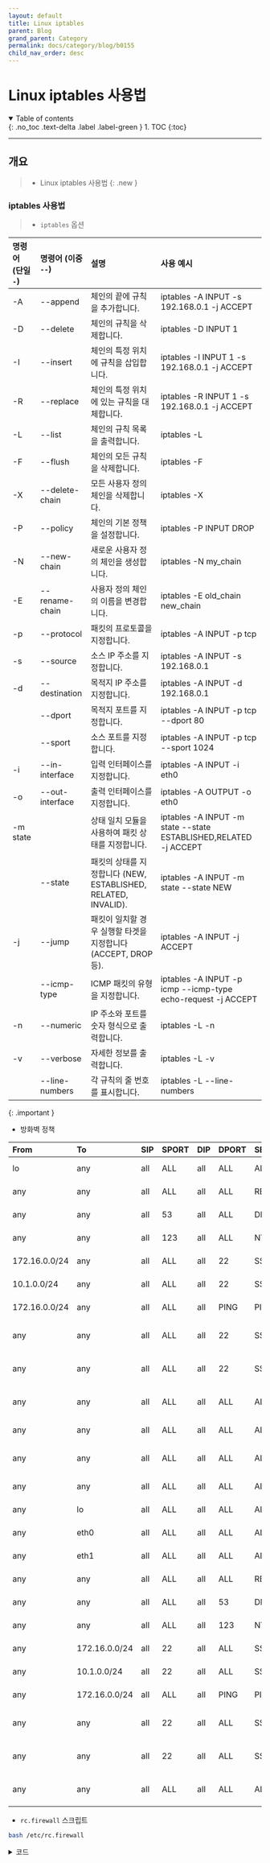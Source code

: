 ```yaml
---
layout: default
title: Linux iptables
parent: Blog
grand_parent: Category
permalink: docs/category/blog/b0155
child_nav_order: desc
---
```


# Linux iptables 사용법

<details open markdown="block">
  <summary>
    Table of contents
  </summary>
  {: .no_toc .text-delta .label .label-green }
1. TOC
{:toc}
</details>

---

## 개요

> - Linux iptables 사용법
{: .new }

### iptables 사용법

> - `iptables` 옵션
> 
| 명령어 (단일 `-`) | 명령어 (이중 `--`)  | 설명                                                | 사용 예시                                      |
|:------------------|:---------------------|:----------------------------------------------------|:-----------------------------------------------|
| -A               | --append            | 체인의 끝에 규칙을 추가합니다.                      | iptables -A INPUT -s 192.168.0.1 -j ACCEPT    |
| -D               | --delete            | 체인의 규칙을 삭제합니다.                          | iptables -D INPUT 1                           |
| -I               | --insert            | 체인의 특정 위치에 규칙을 삽입합니다.               | iptables -I INPUT 1 -s 192.168.0.1 -j ACCEPT  |
| -R               | --replace           | 체인의 특정 위치에 있는 규칙을 대체합니다.          | iptables -R INPUT 1 -s 192.168.0.1 -j ACCEPT  |
| -L               | --list              | 체인의 규칙 목록을 출력합니다.                      | iptables -L                                   |
| -F               | --flush             | 체인의 모든 규칙을 삭제합니다.                      | iptables -F                                   |
| -X               | --delete-chain      | 모든 사용자 정의 체인을 삭제합니다.                 | iptables -X                                   |
| -P               | --policy            | 체인의 기본 정책을 설정합니다.                      | iptables -P INPUT DROP                        |
| -N               | --new-chain         | 새로운 사용자 정의 체인을 생성합니다.               | iptables -N my_chain                          |
| -E               | --rename-chain      | 사용자 정의 체인의 이름을 변경합니다.               | iptables -E old_chain new_chain               |
| -p               | --protocol          | 패킷의 프로토콜을 지정합니다.                       | iptables -A INPUT -p tcp                      |
| -s               | --source            | 소스 IP 주소를 지정합니다.                          | iptables -A INPUT -s 192.168.0.1              |
| -d               | --destination       | 목적지 IP 주소를 지정합니다.                        | iptables -A INPUT -d 192.168.0.1              |
|                  | --dport             | 목적지 포트를 지정합니다.                           | iptables -A INPUT -p tcp --dport 80           |
|                  | --sport             | 소스 포트를 지정합니다.                             | iptables -A INPUT -p tcp --sport 1024         |
| -i               | --in-interface      | 입력 인터페이스를 지정합니다.                       | iptables -A INPUT -i eth0                     |
| -o               | --out-interface     | 출력 인터페이스를 지정합니다.                       | iptables -A OUTPUT -o eth0                    |
| -m state         |                     | 상태 일치 모듈을 사용하여 패킷 상태를 지정합니다.   | iptables -A INPUT -m state --state ESTABLISHED,RELATED -j ACCEPT |
|                  | --state             | 패킷의 상태를 지정합니다 (NEW, ESTABLISHED, RELATED, INVALID). | iptables -A INPUT -m state --state NEW        |
| -j               | --jump              | 패킷이 일치할 경우 실행할 타겟을 지정합니다 (ACCEPT, DROP 등). | iptables -A INPUT -j ACCEPT                   |
|                  | --icmp-type         | ICMP 패킷의 유형을 지정합니다.                       | iptables -A INPUT -p icmp --icmp-type echo-request -j ACCEPT |
| -n               | --numeric           | IP 주소와 포트를 숫자 형식으로 출력합니다.           | iptables -L -n                                |
| -v               | --verbose           | 자세한 정보를 출력합니다.                            | iptables -L -v                                |
|                  | --line-numbers      | 각 규칙의 줄 번호를 표시합니다.                      | iptables -L --line-numbers                    |
>
{: .important }

- 방화벽 정책

| From      | To       | SIP           | SPORT    | DIP      | DPORT | SERVICE | Schedule  | Action    | NAT         | Logging     |
|:----------|:---------|:--------------|:---------|:---------|:------|:--------|:----------|:----------|:------------|:------------|
| lo        | any      | all           | ALL      | all      | ALL   | ALL     | ⏰ always | ✅ ACCEPT | ❌ Disabled | ❌ Disabled |
| any       | any      | all           | ALL      | all      | ALL   | RELATED,ESTABLISHED | ⏰ always | ✅ ACCEPT | ❌ Disabled | ❌ Disabled |
| any       | any      | all           | 53       | all      | ALL   | DNS     | ⏰ always | ✅ ACCEPT | ❌ Disabled | ❌ Disabled |
| any       | any      | all           | 123      | all      | ALL   | NTP     | ⏰ always | ✅ ACCEPT | ❌ Disabled | ❌ Disabled |
| 172.16.0.0/24 | any  | all           | ALL      | all      | 22    | SSH     | ⏰ always | ✅ ACCEPT | ❌ Disabled | ❌ Disabled |
| 10.1.0.0/24   | any  | all           | ALL      | all      | 22    | SSH     | ⏰ always | ✅ ACCEPT | ❌ Disabled | ❌ Disabled |
| 172.16.0.0/24 | any  | all           | ALL      | all      | PING  | PING    | ⏰ always | ✅ ACCEPT | ❌ Disabled | ❌ Disabled |
| any       | any      | all           | ALL      | all      | 22    | SSH     | ⏰ always | 🚫 LOG and ACCEPT | ❌ Disabled | ✅ iptables_SSH_accept |
| any       | any      | all           | ALL      | all      | 22    | SSH     | ⏰ always | 🚫 LOG and ACCEPT | ❌ Disabled | ✅ iptables_SSH_deny |
| any       | any      | all           | ALL      | all      | ALL   | ALL     | ⏰ always | 🚫 LOG and DENY | ❌ Disabled | ✅ iptables_INPUT_denied |
| any       | any      | all           | ALL      | all      | ALL   | ALL     | ⏰ always | 🚫 DENY   | ❌ Disabled | ❌ Disabled |
| any       | any      | all           | ALL      | all      | ALL   | ALL     | ⏰ always | 🚫 LOG and DENY | ❌ Disabled | ✅ iptables_FORWARD_denied |
| any       | any      | all           | ALL      | all      | ALL   | ALL     | ⏰ always | 🚫 DENY   | ❌ Disabled | ❌ Disabled |
| any       | lo      | all           | ALL      | all      | ALL   | ALL     | ⏰ always | ✅ ACCEPT | ❌ Disabled | ❌ Disabled |
| any       | eth0    | all           | ALL      | all      | ALL   | ALL     | ⏰ always | ✅ ACCEPT | ❌ Disabled | ❌ Disabled |
| any       | eth1    | all           | ALL      | all      | ALL   | ALL     | ⏰ always | ✅ ACCEPT | ❌ Disabled | ❌ Disabled |
| any       | any     | all           | ALL      | all      | ALL   | RELATED,ESTABLISHED | ⏰ always | ✅ ACCEPT | ❌ Disabled | ❌ Disabled |
| any       | any     | all           | ALL      | all      | 53    | DNS     | ⏰ always | ✅ ACCEPT | ❌ Disabled | ❌ Disabled |
| any       | any     | all           | ALL      | all      | 123   | NTP     | ⏰ always | ✅ ACCEPT | ❌ Disabled | ❌ Disabled |
| any       | 172.16.0.0/24 | all      | 22      | all      | ALL   | SSH     | ⏰ always | ✅ ACCEPT | ❌ Disabled | ❌ Disabled |
| any       | 10.1.0.0/24   | all      | 22      | all      | ALL   | SSH     | ⏰ always | ✅ ACCEPT | ❌ Disabled | ❌ Disabled |
| any       | 172.16.0.0/24 | all      | ALL     | all      | PING  | PING    | ⏰ always | ✅ ACCEPT | ❌ Disabled | ❌ Disabled |
| any       | any     | all           | 22      | all      | ALL   | SSH     | ⏰ always | 🚫 LOG and ACCEPT | ❌ Disabled | ✅ iptables_SSH_accept |
| any       | any     | all           | 22      | all      | ALL   | SSH     | ⏰ always | 🚫 LOG and ACCEPT | ❌ Disabled | ✅ iptables_SSH_deny |
| any       | any     | all           | ALL     | all      | ALL   | ALL     | ⏰ always | 🚫 LOG and DENY | ❌ Disabled | ✅ iptables_OUTPUT_denied |


- `rc.firewall` 스크립트

```bash
bash /etc/rc.firewall
```

<details markdown="block">
  <summary>
    코드
  </summary>
  {: .text-delta .label .label-green }
  
```bash
echo '#!/usr/bin/bash

# 모든 규칙 플러시
sudo iptables -F

# 사용자 정의 체인 삭제
sudo iptables -X

# 루프백 인터페이스의 트래픽 허용
sudo iptables -A INPUT -i lo -j ACCEPT
sudo iptables -A OUTPUT -o lo -j ACCEPT

# eth0 인터페이스의 트래픽 허용
sudo iptables -A OUTPUT -o eth0 -j ACCEPT

# eth1 인터페이스의 트래픽 허용
sudo iptables -A OUTPUT -o eth1 -j ACCEPT

# eth0 → eth1으로 트래픽 허용
#sudo iptables -A FORWARD -i eth0 -o eth1 -j ACCEPT

# eth1 → eth0으로 트래픽 허용
#sudo iptables -A FORWARD -i eth1 -o eth0 -j ACCEPT

# 이미 확립된 연결 및 관련 트래픽 허용
sudo iptables -A INPUT -m state --state ESTABLISHED,RELATED -j ACCEPT
sudo iptables -A OUTPUT -m state --state ESTABLISHED,RELATED -j ACCEPT

# ICMP(PING) 트래픽 허용
#sudo iptables -A INPUT -p icmp --icmp-type echo-request -j ACCEPT
#sudo iptables -A OUTPUT -p icmp --icmp-type echo-reply -j ACCEPT

# DNS 트래픽 허용 (TCP/UDP 포트 53)
sudo iptables -A OUTPUT -p tcp --dport 53 -j ACCEPT
sudo iptables -A OUTPUT -p udp --dport 53 -j ACCEPT
sudo iptables -A INPUT -p tcp --sport 53 -j ACCEPT
sudo iptables -A INPUT -p udp --sport 53 -j ACCEPT

# NTP 트래픽 허용 (TCP/UDP 포트 123)
sudo iptables -A OUTPUT -p tcp --dport 123 -j ACCEPT
sudo iptables -A OUTPUT -p udp --dport 123 -j ACCEPT
sudo iptables -A INPUT -p tcp --sport 123 -j ACCEPT
sudo iptables -A INPUT -p udp --sport 123 -j ACCEPT

# SSH(포트 22) 트래픽 허용
#sudo iptables -A INPUT -p tcp --dport 22 -j ACCEPT
#sudo iptables -A OUTPUT -p tcp --sport 22 -j ACCEPT

# 10.1.0.0/24 및 172.16.0.0/24 대역의 SSH 및 PING 요청 허용
sudo iptables -A INPUT -s 172.16.0.0/24 -p tcp --dport 22 -j ACCEPT
sudo iptables -A INPUT -s 10.1.0.0/24 -p tcp --dport 22 -j ACCEPT
sudo iptables -A INPUT -s 172.16.0.0/24 -p icmp --icmp-type echo-request -j ACCEPT
sudo iptables -A INPUT -s 10.1.0.0/24 -p icmp --icmp-type echo-request -j ACCEPT
sudo iptables -A OUTPUT -d 172.16.0.0/24 -p tcp --sport 22 -j ACCEPT
sudo iptables -A OUTPUT -d 10.1.0.0/24 -p tcp --sport 22 -j ACCEPT
sudo iptables -A OUTPUT -d 172.16.0.0/24 -p icmp --icmp-type echo-reply -j ACCEPT
sudo iptables -A OUTPUT -d 10.1.0.0/24 -p icmp --icmp-type echo-reply -j ACCEPT

# SSH 접근 시도 로깅 (허용된 경우)
sudo iptables -A INPUT -p tcp --dport 22 -j LOG --log-prefix "iptables_SSH_accept: " --log-level 7
sudo iptables -A OUTPUT -p tcp --sport 22 -j LOG --log-prefix "iptables_SSH_accept: " --log-level 7

# SSH 접근 시도 로깅 (차단된 경우)
sudo iptables -A INPUT -p tcp --dport 22 -j LOG --log-prefix "iptables_SSH_deny: " --log-level 7
sudo iptables -A OUTPUT -p tcp --sport 22 -j LOG --log-prefix "iptables_SSH_deny: " --log-level 7

# 모든 허용되지 않은 트래픽 로깅
sudo iptables -A INPUT -j LOG --log-prefix "iptables_INPUT_denied: " --log-level 7
sudo iptables -A FORWARD -j LOG --log-prefix "iptables_FORWARD_denied: " --log-level 7
sudo iptables -A OUTPUT -j LOG --log-prefix "iptables_OUTPUT_denied: " --log-level 7

# 모든 허용되지 않은 트래픽 기본 정책으로 차단
sudo iptables -A INPUT -j DROP
sudo iptables -A FORWARD -j DROP
sudo iptables -A OUTPUT -j DROP' > rc.firewall
```

</details>


